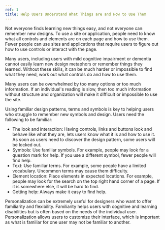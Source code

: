 ```yaml
---
ref: 1
title: Help Users Understand What Things are and How to Use Them
---
```


Not everyone finds learning new things easy, and not everyone can remember new designs. To use a site or application, people need to know what all controls and elements are on each page and how to use them. Fewer people can use sites and applications that require users to figure out how to use controls or interact with the page.

Many users, including users with mild cognitive impairment or dementia cannot easily learn new design metaphors or remember things they learned. Without these skills, it can be much harder or impossible to find what they need, work out what controls do and how to use them.

Many users can be overwhelmed by too many options or too much information. If an individual's reading is slow, then too much information without structure and organization will make it difficult or impossible to use the site.

Using familiar design patterns, terms and symbols is key to helping users who struggle to remember new symbols and design. Users need the following to be familiar:

* The look and interaction: Having controls, links and buttons look and behave like what they are, lets users know what it is and how to use it. As soon as users need to discover the design pattern, some users will be locked out.
* Symbols: Use familiar symbols. For example, people may look for a question mark for help. If you use a different symbol, fewer people will find help.
* Text: Use familiar terms. For example, some people have a limited vocabulary. Uncommon terms may cause them difficulty.
* Element location: Place elements in expected locations. For example, people may look for the search on the top right hand corner of a page. If it is somewhere else, it will be hard to find.
* Getting help: Always make it easy to find help.

Personalization can be extremely useful for designers who want to offer familiarity and flexibility. Familiarity helps users with cognitive and learning disabilities but is often based on the needs of the individual user. Personalization allows users to customize their interface, which is important as what is familiar for one user may not be familiar to another. 